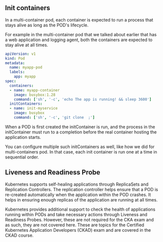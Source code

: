 ## Init containers 

In a multi-container pod, each container is expected to run a process that stays alive as long as the POD's lifecycle.

For example in the multi-container pod that we talked about earlier that has a web application and logging agent, both the containers are expected to stay alive at all times.

```yaml
apiVersion: v1
kind: Pod
metadata:
  name: myapp-pod
  labels:
    app: myapp
spec:
  containers:
  - name: myapp-container
    image: busybox:1.28
    command: ['sh', '-c', 'echo The app is running! && sleep 3600']
  initContainers:
  - name: init-myservice
    image: busybox
    command: ['sh', '-c', 'git clone  ;']

```

When a POD is first created the initContainer is run, and the process in the initContainer must run to a completion before the real container hosting the application starts.

You can configure multiple such initContainers as well, like how we did for multi-containers pod. In that case, each init container is run one at a time in sequential order.


## Liveness and Readiness Probe 

Kubernetes supports self-healing applications through ReplicaSets and Replication Controllers. The replication controller helps ensure that a POD is re-created automatically when the application within the POD crashes. It helps in ensuring enough replicas of the application are running at all times.

Kubernetes provides additional support to check the health of applications running within PODs and take necessary actions through Liveness and Readiness Probes. However, these are not required for the CKA exam and as such, they are not covered here. These are topics for the Certified Kubernetes Application Developers (CKAD) exam and are covered in the CKAD course.
